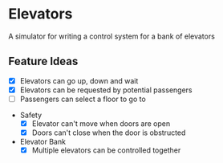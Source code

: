 # Elevators
A simulator for writing a control system for a bank of elevators

## Feature Ideas
* [x] Elevators can go up, down and wait
* [x] Elevators can be requested by potential passengers
* [ ] Passengers can select a floor to go to
* Safety
  * [x] Elevator can't move when doors are open
  * [x] Doors can't close when the door is obstructed
* Elevator Bank
  * [x] Multiple elevators can be controlled together
